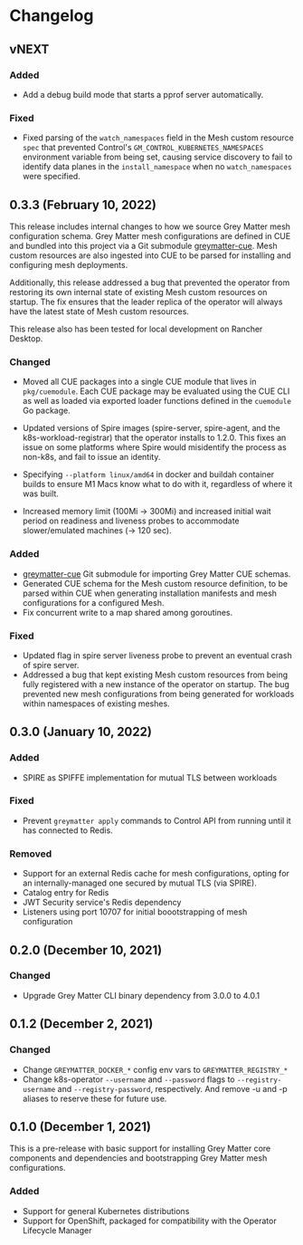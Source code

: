 # Changelog

## vNEXT

### Added

- Add a debug build mode that starts a pprof server automatically.

### Fixed

- Fixed parsing of the `watch_namespaces` field in the Mesh custom resource `spec` that prevented Control's `GM_CONTROL_KUBERNETES_NAMESPACES` environment variable from being set, causing service discovery to fail to identify data planes in the `install_namespace` when no `watch_namespaces` were specified.

## 0.3.3 (February 10, 2022)

This release includes internal changes to how we source Grey Matter mesh configuration schema.
Grey Matter mesh configurations are defined in CUE and bundled into this project via a Git
submodule [greymatter-cue](https://github.com/greymatter-io/greymatter-cue). Mesh custom resources
are also ingested into CUE to be parsed for installing and configuring mesh deployments.

Additionally, this release addressed a bug that prevented the operator from restoring its own
internal state of existing Mesh custom resources on startup. The fix ensures that the leader
replica of the operator will always have the latest state of Mesh custom resources.

This release also has been tested for local development on Rancher Desktop.

### Changed

- Moved all CUE packages into a single CUE module that lives in `pkg/cuemodule`. Each CUE package
  may be evaluated using the CUE CLI as well as loaded via exported loader functions defined in the
  `cuemodule` Go package.

- Updated versions of Spire images (spire-server, spire-agent, and the k8s-workload-registrar) that
  the operator installs to 1.2.0. This fixes an issue on some platforms where Spire would
  misidentify the process as non-k8s, and fail to issue an identity.

- Specifying `--platform linux/amd64` in docker and buildah container builds to ensure M1
  Macs know what to do with it, regardless of where it was built.

- Increased memory limit (100Mi -> 300Mi) and increased initial wait period on readiness and
  liveness probes to accommodate slower/emulated machines (-> 120 sec).

### Added

- [greymatter-cue](https://github.com/greymatter-io/greymatter-cue) Git submodule for importing
  Grey Matter CUE schemas.
- Generated CUE schema for the Mesh custom resource definition, to be parsed within CUE when
  generating installation manifests and mesh configurations for a configured Mesh.
- Fix concurrent write to a map shared among goroutines.

### Fixed

- Updated flag in spire server liveness probe to prevent an eventual crash of spire server.
- Addressed a bug that kept existing Mesh custom resources from being fully registered with a new
  instance of the operator on startup. The bug prevented new mesh configurations from being
  generated for workloads within namespaces of existing meshes.

## 0.3.0 (January 10, 2022)

### Added

- SPIRE as SPIFFE implementation for mutual TLS between workloads

### Fixed

- Prevent `greymatter apply` commands to Control API from running until it has connected to Redis.

### Removed

- Support for an external Redis cache for mesh configurations, opting for an internally-managed one
  secured by mutual TLS (via SPIRE).
- Catalog entry for Redis
- JWT Security service's Redis dependency
- Listeners using port 10707 for initial boootstrapping of mesh configuration

## 0.2.0 (December 10, 2021)

### Changed

- Upgrade Grey Matter CLI binary dependency from 3.0.0 to 4.0.1

## 0.1.2 (December 2, 2021)

### Changed

- Change `GREYMATTER_DOCKER_*` config env vars to `GREYMATTER_REGISTRY_*`
- Change k8s-operator `--username` and `--password` flags to `--registry-username`
  and `--registry-password`, respectively. And remove -u and -p aliases to
  reserve these for future use.

## 0.1.0 (December 1, 2021)

This is a pre-release with basic support for installing Grey Matter core 
components and dependencies and bootstrapping Grey Matter mesh configurations.

### Added

- Support for general Kubernetes distributions
- Support for OpenShift, packaged for compatibility with the Operator Lifecycle Manager
